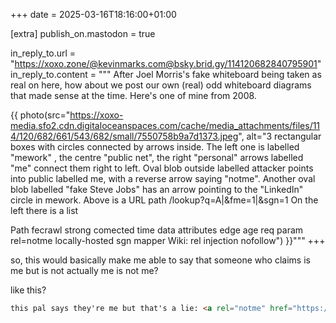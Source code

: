 +++
date = 2025-03-16T18:16:00+01:00

[extra]
publish_on.mastodon = true

in_reply_to.url = "https://xoxo.zone/@kevinmarks.com@bsky.brid.gy/114120682840795901"
in_reply_to.content = """
After Joel Morris's fake whiteboard being taken as real on here, how about we post our own (real) odd whiteboard diagrams that made sense at the time. Here's one of mine from 2008.

{{ photo(src="https://xoxo-media.sfo2.cdn.digitaloceanspaces.com/cache/media_attachments/files/114/120/682/661/543/682/small/7550758b9a7d1373.jpeg", alt="3 rectangular boxes with circles connected by arrows inside. The left one is labelled "mework" , the centre "public net", the right "personal" arrows labelled "me" connect them right to left.
Oval blob outside labelled attacker points into public labelled me, with a reverse arrow saying "notme".
Another oval blob labelled "fake Steve Jobs" has an arrow pointing to the "LinkedIn" circle in mework.
Above is a URL path
/lookup?q=A|&fme=1|&sgn=1
On the left there is a list

Path
fecrawl
strong comected
time data
attributes
edge age
req param
rel=notme
locally-hosted sgn mapper
Wiki:
rel injection
nofollow") }}"""
+++

so, this would basically make me able to say that someone who claims is me but is not actually me is not me?

like this?

```html
this pal says they're me but that's a lie: <a rel="notme" href="https://liarswebsite.com/">Liar</a>.
```
